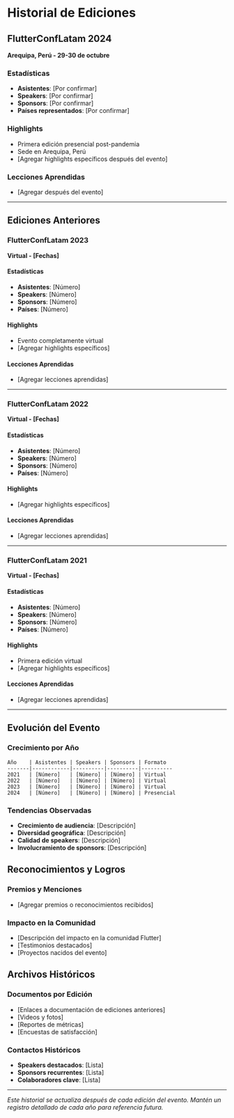 # Historial de Ediciones

## FlutterConfLatam 2024

**Arequipa, Perú - 29-30 de octubre**

### Estadísticas

- **Asistentes**: [Por confirmar]
- **Speakers**: [Por confirmar]
- **Sponsors**: [Por confirmar]
- **Países representados**: [Por confirmar]

### Highlights

- Primera edición presencial post-pandemia
- Sede en Arequipa, Perú
- [Agregar highlights específicos después del evento]

### Lecciones Aprendidas

- [Agregar después del evento]

---

## Ediciones Anteriores

### FlutterConfLatam 2023

**Virtual - [Fechas]**

#### Estadísticas

- **Asistentes**: [Número]
- **Speakers**: [Número]
- **Sponsors**: [Número]
- **Países**: [Número]

#### Highlights

- Evento completamente virtual
- [Agregar highlights específicos]

#### Lecciones Aprendidas

- [Agregar lecciones aprendidas]

---

### FlutterConfLatam 2022

**Virtual - [Fechas]**

#### Estadísticas

- **Asistentes**: [Número]
- **Speakers**: [Número]
- **Sponsors**: [Número]
- **Países**: [Número]

#### Highlights

- [Agregar highlights específicos]

#### Lecciones Aprendidas

- [Agregar lecciones aprendidas]

---

### FlutterConfLatam 2021

**Virtual - [Fechas]**

#### Estadísticas

- **Asistentes**: [Número]
- **Speakers**: [Número]
- **Sponsors**: [Número]
- **Países**: [Número]

#### Highlights

- Primera edición virtual
- [Agregar highlights específicos]

#### Lecciones Aprendidas

- [Agregar lecciones aprendidas]

---

## Evolución del Evento

### Crecimiento por Año

```
Año    | Asistentes | Speakers | Sponsors | Formato
-------|------------|----------|----------|----------
2021   | [Número]   | [Número] | [Número] | Virtual
2022   | [Número]   | [Número] | [Número] | Virtual
2023   | [Número]   | [Número] | [Número] | Virtual
2024   | [Número]   | [Número] | [Número] | Presencial
```

### Tendencias Observadas

- **Crecimiento de audiencia**: [Descripción]
- **Diversidad geográfica**: [Descripción]
- **Calidad de speakers**: [Descripción]
- **Involucramiento de sponsors**: [Descripción]

## Reconocimientos y Logros

### Premios y Menciones

- [Agregar premios o reconocimientos recibidos]

### Impacto en la Comunidad

- [Descripción del impacto en la comunidad Flutter]
- [Testimonios destacados]
- [Proyectos nacidos del evento]

## Archivos Históricos

### Documentos por Edición

- [Enlaces a documentación de ediciones anteriores]
- [Videos y fotos]
- [Reportes de métricas]
- [Encuestas de satisfacción]

### Contactos Históricos

- **Speakers destacados**: [Lista]
- **Sponsors recurrentes**: [Lista]
- **Colaboradores clave**: [Lista]

---

_Este historial se actualiza después de cada edición del evento. Mantén un registro detallado de cada año para referencia futura._
